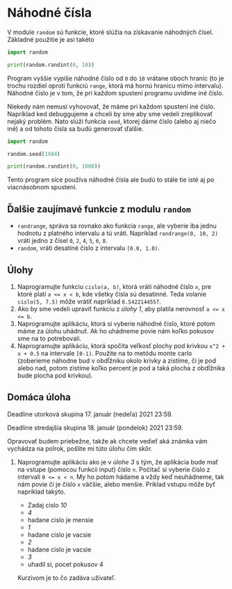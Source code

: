 # Náhodné čísla

V module `random` sú funkcie, ktoré slúžia na získavanie náhodných čísel. Základné použitie je asi takéto 

```py
import random

print(random.randint(0, 10))
```

Program vyššie vypíše náhodné číslo od `0` do `10` vrátane oboch hraníc (to je trochu rozdiel oproti funkciú `range`, ktorá má hornú hranicu mimo intervalu). Náhodné číslo je v tom, že pri každom spustení programu uvidíme iné číslo. 

Niekedy nám nemusí vyhovovať, že máme pri každom spustení iné čislo. Napríklad ked debuggujeme a chceli by sme aby sme vedeli zreplikovať nejaký problém. Nato slúži funkcia `seed`, ktorej dáme číslo (alebo aj niečo iné) a od tohoto čísla sa budú generovať ďalšie. 

```py
import random

random.seed(1984)

print(random.randint(0, 1000))
```

Tento program síce používa náhodné čísla ale budú to stále tie isté aj po viacnásobnom spustení. 

## Ďalšie zaujímavé funkcie z modulu `random`

* `randrange`, správa sa rovnako ako funkcia `range`, ale vyberie iba jednu hodnotu z platného intervalu a tú vráti. Napríklad `randrange(0, 10, 2)` vráti jedno z čísel `0`, `2`, `4`, `5`, `6`, `8`.
* `random`, vráti desatiné číslo z intervalu `[0.0, 1.0)`.

## Úlohy

1. Naprogramujte funkciu `cislo(a, b)`, ktorá vráti náhodné číslo `x`, pre ktoré platí `a <= x < b`, kde všetky čísla sú desatinné. Teda volanie `cislo(5, 7.5)` môže vrátiť napríklad `6.5422144557`. 
2. Ako by sme vedeli upraviť funkciu z *úlohy 1*, aby platila nerovnosť `a <= x <= b`.
3. Naprogramujte aplikáciu, ktorá si vyberie náhodné čislo, ktoré potom máme za úlohu uhádnuť. Ak ho uhádneme povie nám koľko pokusov sme na to potrebovali.  
4. Naprogramujte aplikáciu, ktorá spočíta veľkosť plochy pod krivkou `x^2 + x + 0.5` na intervale `[0-1)`. Použite na to metódu monte carlo (zoberieme náhodne bud v obdĺžniku okolo krivky a zistíme, či je pod alebo nad, potom zistíme koľko percent je pod a taká plocha z obdĺžnika bude plocha pod krivkou). 

## Domáca úloha

Deadline utorková skupina 17. január (nedeľa) 2021 23:59.

Deadline stredajšia skupina 18. január (pondelok) 2021 23:59.

Opravovať budem priebežne, takže ak chcete vedieť aká známka vám vychádza na polrok, pošlite mi túto úlohu čím skôr. 

1. Naprogramujte aplikáciu ako je v *úlohe 3* s tým, že aplikácia bude mať na vstupe (pomocou funkcii input) číslo `n`. Počitač si vyberie čislo z intervali `0 <= x < n`. My ho potom hádame a vždy keď neuhádneme, tak nám povie či je číslo `x` väčšie, alebo menšie. Príklad vstupu môže byť napríklad takýto. 
   * Zadaj cislo *10*
   * *4*
   * hadane cislo je mensie
   * *1*
   * hadane cislo je vacsie
   * *2*
   * hadane cislo je vacsie
   * *3*
   * uhadil si, pocet pokusov 4
   
   Kurzivom je to čo zadáva užívateľ. 